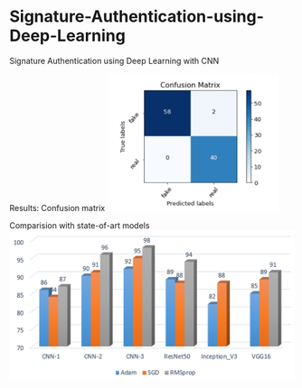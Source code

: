 # Signature-Authentication-using-Deep-Learning
Signature Authentication using Deep Learning with CNN

Results:
Confusion matrix
![](images/cm.PNG)

Comparision with state-of-art models
![](images/white1.PNG)
